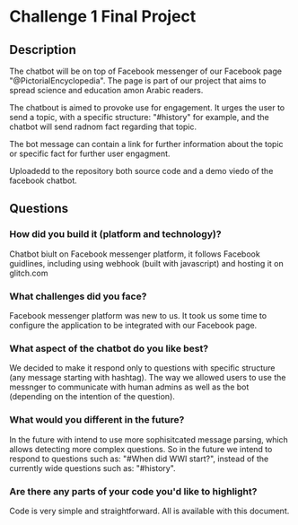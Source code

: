 # Challenge 1 Final Project

## Description

The chatbot will be on top of Facebook messenger of our Facebook page "@PictorialEncyclopedia". The page is part of our project that aims to spread science and education amon Arabic readers.

The chatbout is aimed to provoke use for engagement. It urges the user to send a topic, with a specific structure: "#history" for example, and the chatbot will send radnom fact regarding that topic. 

The bot message can contain a link for further information about the topic or specific fact for further user engagment.

Uploadedd to the repository both source code and a demo viedo of the facebook chatbot.

## Questions

### How did you build it (platform and technology)?

Chatbot biult on Facebook messenger platform, it follows Facebook guidlines, including using webhook (built with javascript) and hosting it on glitch.com 

### What challenges did you face?

Facebook messenger platform was new to us. It took us some time to configure the application to be integrated with our Facebook page.

### What aspect of the chatbot do you like best? 

We decided to make it respond only to questions with specific structure (any message starting with hashtag). The way we allowed users to use the messnger to communicate with human admins as well as the bot (depending on the intention of the question). 

### What would you different in the future? 

In the future with intend to use more sophisitcated message parsing, which allows detecting more complex questions. So in the future we intend to respond to questions such as: "#When did WWI start?", instead of the currently wide questions such as: "#history".

### Are there any parts of your code you'd like to highlight?

Code is very simple and straightforward. All is available with this document.

